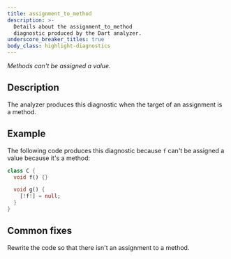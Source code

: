 ```yaml
---
title: assignment_to_method
description: >-
  Details about the assignment_to_method
  diagnostic produced by the Dart analyzer.
underscore_breaker_titles: true
body_class: highlight-diagnostics
---
```


_Methods can't be assigned a value._

## Description

The analyzer produces this diagnostic when the target of an assignment is a
method.

## Example

The following code produces this diagnostic because `f` can't be assigned a
value because it's a method:

```dart
class C {
  void f() {}

  void g() {
    [!f!] = null;
  }
}
```

## Common fixes

Rewrite the code so that there isn't an assignment to a method.
